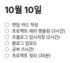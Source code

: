 # 10월 10일

- [ ] 면담 카드 작성
- [ ] 프로젝트 에러 핸들링 (3시간)
- [ ] 프롤로그 임시저장 (2시간)
- [ ] 블로그 업로드
- [ ] 공부 (1시간)
- [ ] 프로젝트 정리 (30분)
